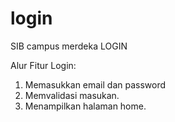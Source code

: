 # login
SIB campus merdeka LOGIN

Alur Fitur Login:
1. Memasukkan email dan password
2. Memvalidasi masukan.
3. Menampilkan halaman home.
